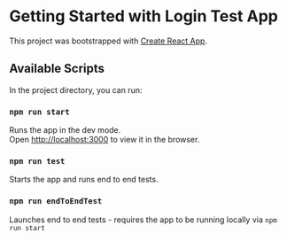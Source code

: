 # Getting Started with Login Test App

This project was bootstrapped with [Create React App](https://github.com/facebook/create-react-app).

## Available Scripts

In the project directory, you can run:

### `npm run start`

Runs the app in the dev mode.\
Open [http://localhost:3000](http://localhost:3000) to view it in the browser.

### `npm run test`

Starts the app and runs end to end tests.

### `npm run endToEndTest`

Launches end to end tests - requires the app to be running locally via `npm run start`